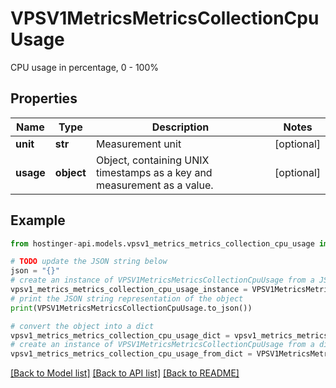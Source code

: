 # VPSV1MetricsMetricsCollectionCpuUsage

CPU usage in percentage, 0 - 100%

## Properties

Name | Type | Description | Notes
------------ | ------------- | ------------- | -------------
**unit** | **str** | Measurement unit | [optional] 
**usage** | **object** | Object, containing UNIX timestamps as a key and measurement as a value. | [optional] 

## Example

```python
from hostinger-api.models.vpsv1_metrics_metrics_collection_cpu_usage import VPSV1MetricsMetricsCollectionCpuUsage

# TODO update the JSON string below
json = "{}"
# create an instance of VPSV1MetricsMetricsCollectionCpuUsage from a JSON string
vpsv1_metrics_metrics_collection_cpu_usage_instance = VPSV1MetricsMetricsCollectionCpuUsage.from_json(json)
# print the JSON string representation of the object
print(VPSV1MetricsMetricsCollectionCpuUsage.to_json())

# convert the object into a dict
vpsv1_metrics_metrics_collection_cpu_usage_dict = vpsv1_metrics_metrics_collection_cpu_usage_instance.to_dict()
# create an instance of VPSV1MetricsMetricsCollectionCpuUsage from a dict
vpsv1_metrics_metrics_collection_cpu_usage_from_dict = VPSV1MetricsMetricsCollectionCpuUsage.from_dict(vpsv1_metrics_metrics_collection_cpu_usage_dict)
```
[[Back to Model list]](../README.md#documentation-for-models) [[Back to API list]](../README.md#documentation-for-api-endpoints) [[Back to README]](../README.md)


